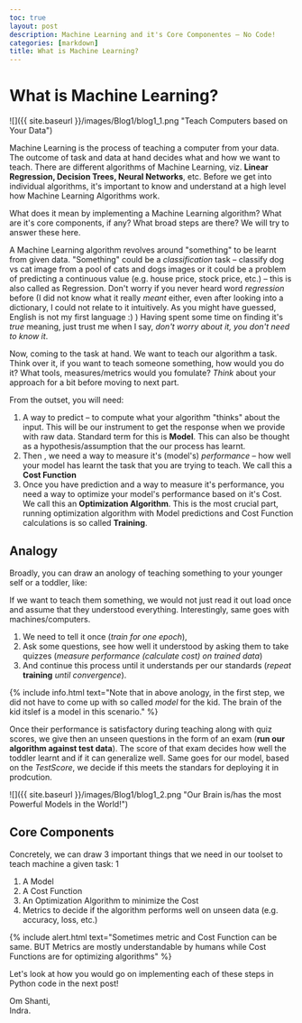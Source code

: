 ```yaml
---
toc: true
layout: post
description: Machine Learning and it's Core Componentes – No Code!
categories: [markdown]
title: What is Machine Learning?
---
```


# What is Machine Learning? 

![]({{ site.baseurl }}/images/Blog1/blog1_1.png "Teach Computers based on Your Data")


Machine Learning is the process of teaching a computer from your data. The outcome of task and data at hand decides what and how we want to teach. There are different algorithms of Machine Learning, viz. **Linear Regression, Decision Trees, Neural Networks**, etc. Before we get into individual algorithms, it's important to know and understand at a high level how Machine Learning Algorithms work. 

What does it mean by implementing a Machine Learning algorithm? What are it's core components, if any? What broad steps are there? We will try to answer these here. 

A Machine Learning algorithm revolves around "something" to be learnt from given data. "Something" could be a *classification* task – classify dog vs 
cat image from a pool of cats and dogs images or it could be a problem of predicting a continuous value (e.g. house price, stock price, etc.) 
– this is also called as Regression. Don't worry if you never heard word *regression* before (I did not know what it really *meant* either, 
even after looking into a dictionary, I could not relate to it intuitively. As you might have guessed, English is not my first language :) )
Having spent some time on finding it's *true* meaning, just trust me when I say, *don't worry about it, you don't need to know it*.

Now, coming to the task at hand. We want to teach our algorithm a task. Think over it, if you want to teach someone something, how would you do it? 
What tools, measures/metrics would you fomulate? *Think* about your approach for a bit before moving to next part. 

From the outset, you will need:
1. A way to predict – to compute what your algorithm "thinks" about the input. This will be our instrument to get the response when we provide with raw data. Standard term for this is **Model**. This can also be thought as a hypothesis/assumption that the our process has learnt.
2. Then , we need a way to measure it's (model's) *performance* – how well your model has learnt the task that you are trying to teach. We call this
  a **Cost Function**
3. Once you have prediction and a way to measure it's performance, you need a way to optimize your model's performance based on it's Cost.
  We call this an **Optimization Algorithm**. This is the most crucial part, running optimization algorithm with Model predictions and Cost Function calculations is so called **Training**. 


## Analogy
Broadly, you can draw an anology of teaching something to your younger self or a toddler, like: 

If we want to teach them something, we would not just read it out load once and assume that they understood everything. Interestingly, same 
goes with machines/computers. 
1. We need to tell it once (*train for one epoch*), 
2. Ask some questions, see how well it understood by asking them to take quizzes (*measure performance (calculate cost) on trained data*) 
3. And continue this process until it understands per our standards (*repeat* **training** *until convergence*). 

{% include info.html text="Note that in above anology, in the first step, we did not have to come up with so called *model* for the kid. The brain of the kid itslef is a model in this scenario." %}

Once their performance is satisfactory during teaching along with quiz scores, we give then an unseen questions in the form of an exam (**run our 
algorithm against test data**). The score of that exam decides how well the toddler learnt and if it can generalize well. Same goes for our model, based on the *TestScore*, we decide if this meets the standars for deploying it in prodcution. 

![]({{ site.baseurl }}/images/Blog1/blog1_2.png "Our Brain is/has the most Powerful Models in the World!")

## Core Components
Concretely, we can draw 3 important things that we need in our toolset to teach machine a given task: 1
1. A Model 
2. A Cost Function 
3. An Optimization Algorithm to minimize the Cost 
4. Metrics to decide if the algorithm performs well on unseen data (e.g. accuracy, loss, etc.)

{% include alert.html text="Sometimes metric and Cost Function can be same. BUT Metrics are mostly understandable by humans while Cost Functions are for optimizing algorithms" %}

Let's look at how you would go on implementing each of these steps in Python code in the next post!
  
    

Om Shanti,  
Indra.
